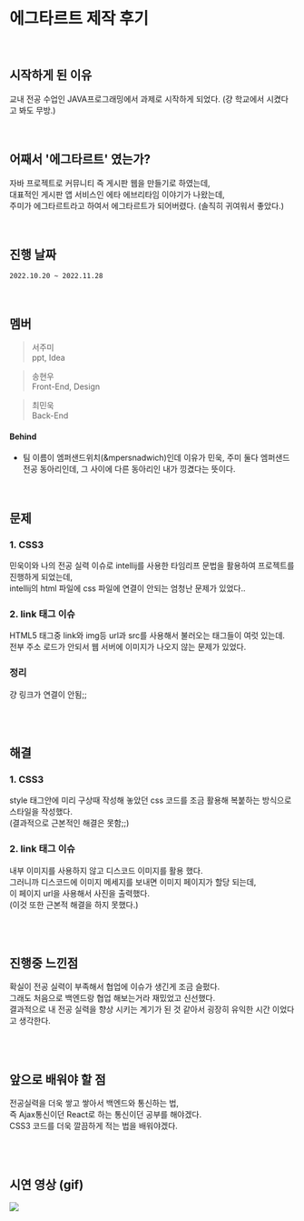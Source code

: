 # 에그타르트 제작 후기 <br>

<br>

## 시작하게 된 이유
  교내 전공 수업인 JAVA프로그래밍에서 과제로 시작하게 되었다. (걍 학교에서 시켰다고 봐도 무방.)
  
<br>
  
## 어째서 '에그타르트' 였는가?
  자바 프로젝트로 커뮤니티 즉 게시판 웹을 만들기로 하였는데, <br>
  대표적인 게시판 앱 서비스인 에타 에브리타임 이야기가 나왔는데, <br>
  주미가 에그타르트라고 하여서 에그타르트가 되어버렸다. (솔직히 귀여워서 좋았다.) <br>
  
<br>
  
## 진행 날짜
` 2022.10.20 ~ 2022.11.28 `

<br>

## 멤버
 > 서주미 <br>
 > ppt, Idea <br>

 > 송현우 <br>
 > Front-End, Design <br>
 
 > 최민욱 <br>
 > Back-End <br>
 
#### Behind
  - 팀 이름이 엠퍼샌드위치(&mpersnadwich)인데 이유가 민욱, 주미 둘다 엠퍼샌드 전공 동아리인데,
    그 사이에 다른 동아리인 내가 낑겼다는 뜻이다.
    
<br>
    
## 문제 <br>

### 1. CSS3
  민욱이와 나의 전공 실력 이슈로 intellij를 사용한 타임리프 문법을 활용하여 프로젝트를 진행하게 되었는데, <br>
  intellij의 html 파일에 css 파일에 연결이 안되는 엄청난 문제가 있었다.. <br>
  
### 2. link 태그 이슈
  HTML5 태그중 link와 img등 url과 src를 사용해서 불러오는 태그들이 여럿 있는데. <br>
  전부 주소 로드가 안되서 웹 서버에 이미지가 나오지 않는 문제가 있었다. <br>
  
### 정리
  걍 링크가 연결이 안됨;; 
  
<br><br>
  
## 해결 <br>

### 1. CSS3
  style 태그안에 미리 구상때 작성해 놓았던 css 코드를 조금 활용해 복붙하는 방식으로 스타일을 작성했다. <br>
  (결과적으로 근본적인 해결은 못함;;) <br>
  
### 2. link 태그 이슈
  내부 이미지를 사용하지 않고 디스코드 이미지를 활용 했다. <br>
  그러니까 디스코드에 이미지 메세지를 보내면 이미지 페이지가 할당 되는데, <br>
  이 페이지 url을 사용해서 사진을 출력했다. <br>
  (이것 또한 근본적 해결을 하지 못했다.) <br>
  
<br><br>
  
## 진행중 느낀점
  확실이 전공 실력이 부족해서 협업에 이슈가 생긴게 조금 슬펐다. <br>
  그래도 처음으로 백엔드랑 협업 해보는거라 재밌었고 신선했다. <br>
  결과적으로 내 전공 실력을 향상 시키는 계기가 된 것 같아서 굉장히 유익한 시간 이었다고 생각한다. <br>
  
<br><br>
  
## 앞으로 배워야 할 점
  전공실력을 더욱 쌓고 쌓아서 백엔드와 통신하는 법, <br>
  즉 Ajax통신이던 React로 하는 통신이던 공부를 해야겠다. <br>
  CSS3 코드를 더욱 깔끔하게 적는 법을 배워야겠다. <br>
  
<br><br>
  
## 시연 영상 (gif)
  <img src="https://user-images.githubusercontent.com/101445027/204401730-87594f92-9d6c-4424-bb03-6c5bc1f24cff.gif">
